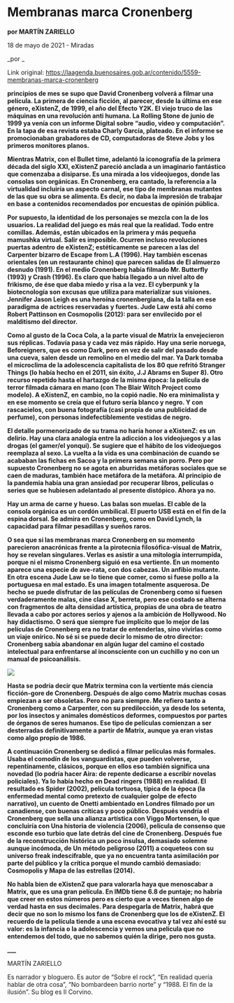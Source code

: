 # Membranas marca Cronenberg

**por MARTÍN ZARIELLO**

18 de mayo de 2021 - Miradas

_por _

Link original: https://laagenda.buenosaires.gob.ar/contenido/5559-membranas-marca-cronenberg



**principios de mes se supo que David Cronenberg volverá a filmar una película. La primera de ciencia ficción, al parecer, desde la última en ese género, eXistenZ, de 1999, el año del Efecto Y2K. El viejo truco de las máquinas en una revolución anti humana. La Rolling Stone de junio de 1999 ya venía con un informe Digital sobre “audio, video y computación”. En la tapa de esa revista estaba Charly García, plateado. En el informe se promocionaban grabadores de CD, computadoras de Steve Jobs y los primeros monitores planos.**




**Mientras Matrix, con el Bullet time, adelantó la iconografía de la primera década del siglo XXI, eXistenZ pareció anclada a un imaginario fantástico que comenzaba a disiparse. Es una mirada a los videojuegos, donde las consolas son orgánicas. En Cronenberg, era cantado, la referencia a la virtualidad incluiría un aspecto carnal, ese tipo de membranas mutantes de las que su obra se alimenta. Es decir, no daba la impresión de trabajar en base a contenidos recomendados por encuestas de opinión pública.**




**Por supuesto, la identidad de los personajes se mezcla con la de los usuarios. La realidad del juego es más real que la realidad. Todo entre comillas. Además, están ubicados en la primera y más pequeña mamushka virtual. Salir es imposible. Ocurren incluso revoluciones puertas adentro de eXistenZ; estéticamente se parecen a las del Carpenter bizarro de Escape from L.A (1996). Hay también escenas orientales (en un restaurante chino) que parecen salidas de El almuerzo desnudo (1991). En el medio Cronenberg había filmado Mr. Butterfly (1993) y Crash (1996). Es claro que había llegado a un nivel alto de frikismo, de ése que daba miedo y risa a la vez. El cyberpunk y la biotecnología son excusas que utiliza para materializar sus visiones. Jennifer Jason Leigh es una heroína cronenbergiana, da la talla en ese paradigma de actrices reservadas y fuertes. Jude Law está ahí como Robert Pattinson en Cosmopolis (2012): para ser envilecido por el malditismo del director.**




**Como al gusto de la Coca Cola, a la parte visual de Matrix la envejecieron sus réplicas. Todavía pasa y cada vez más rápido. Hay una serie noruega, Beforeigners, que es como Dark, pero en vez de salir del pasado desde una cueva, salen desde un remolino en el medio del mar. Ya Dark tomaba el microclima de la adolescencia capitalista de los 80 que refritó Stranger Things (lo había hecho en el 2011, sin éxito, J.J Abrams en Super 8). Otro recurso repetido hasta el hartazgo de la misma época: la película de terror filmada cámara en mano (con The Blair Witch Project como modelo). A eXistenZ, en cambio, no la copió nadie. No era minimalista y en ese momento se creía que el futuro sería blanco y negro. Y con rascacielos, con buena fotografía (casi propia de una publicidad de perfume), con personas indefectiblemente vestidas de negro.**




**El detalle pormenorizado de su trama no haría honor a eXistenZ: es un delirio. Hay una clara analogía entre la adicción a los videojuegos y a las drogas (el gamer/el yonqui). Se sugiere que el hábito de los videojuegos reemplaza al sexo. La vuelta a la vida es una combinación de cuando se acababan las fichas en Sacoa y la primera semana sin porro. Pero por supuesto Cronenberg no se agota en aburridas metáforas sociales que se caen de maduras, también hace metáfora de la metáfora. Al principio de la pandemia había una gran ansiedad por recuperar libros, películas o series que se hubiesen adelantado al presente distópico. Ahora ya no.**




**Hay un arma de carne y hueso. Las balas son muelas. El cable de la consola orgánica es un cordón umbilical. El puerto USB está en el fin de la espina dorsal. Se admira en Cronenberg, como en David Lynch, la capacidad para filmar pesadillas y sueños raros.**




**O sea que si las membranas marca Cronenberg en su momento parecieron anacrónicas frente a la pirotecnia filosófica-visual de Matrix, hoy se revelan singulares. Verlas es asistir a una mitología interrumpida, porque ni el mismo Cronenberg siguió en esa vertiente. En un momento aparece una especie de ave-rata, con dos cabezas. Un anfibio mutante. En otra escena Jude Law se lo tiene que comer, como si fuese pollo a la portuguesa en mal estado. Es una imagen totalmente asquerosa. De hecho se puede disfrutar de las películas de Cronenberg como si fuesen verdaderamente malas, cine clase X, berreta, pero ese costado se alterna con fragmentos de alta densidad artística, propias de una obra de teatro llevada a cabo por actores serios y ajenos a la ambición de Hollywood. No hay didactismo. O será que siempre fue implícito que lo mejor de las películas de Cronenberg era no tratar de entenderlas, sino vivirlas como un viaje onírico. No sé si se puede decir lo mismo de otro director: Cronenberg sabía abandonar en algún lugar del camino el costado intelectual para enfrentarse al inconsciente con un cuchillo y no con un manual de psicoanálisis.**




![](https://cdn.flowlikemusic.com/files/images/50282/2f033e6d-3d96-4c13-a40a-38ba5537bd9a.jpeg)




**Hasta se podría decir que Matrix termina con la vertiente más ciencia ficción-gore de Cronenberg. Después de algo como Matrix muchas cosas empiezan a ser obsoletas. Pero no para siempre. Me refiero tanto a Cronenberg como a Carpenter, con su predilección, ya desde los setenta, por los insectos y animales domésticos deformes, compuestos por partes de órganos de seres humanos. Ese tipo de películas comienzan a ser desterradas definitivamente a partir de Matrix, aunque ya eran vistas como algo propio de 1986.**




**A continuación Cronenberg se dedicó a filmar películas más formales. Usaba el comodín de los vanguardistas, que pueden volverse, repentinamente, clásicos, porque en ellos eso también significa una novedad (lo podría hacer Aira: de repente dedicarse a escribir novelas policiales). Ya lo había hecho en Dead ringers (1988) en realidad. El resultado es Spider (2002), película tortuosa, típica de la época (la enfermedad mental como pretexto de cualquier golpe de efecto narrativo), un cuento de Onetti ambientado en Londres filmado por un canadiense, con buenas críticas y poco público. Después vendría el Cronenberg que sella una alianza artística con Viggo Mortensen, lo que concluiría con Una historia de violencia (2006), película de consenso que esconde eso turbio que late detrás del cine de Cronenberg. Después fue de la reconstrucción histórica un poco insulsa, demasiado solemne aunque incómoda, de Un método peligroso (2011) a coqueteos con su universo freak indescifrable, que ya no encuentra tanta asimilación por parte del público y la crítica porque el mundo cambió demasiado: Cosmopolis y Mapa de las estrellas (2014).**




**No habla bien de eXistenZ que para valorarla haya que menoscabar a Matrix, que es una gran película. En IMDb tiene 6.8 de puntaje; no habría que creer en estos números pero es cierto que a veces tienen algo de verdad hasta en sus decimales. Para despegarla de Matrix, habrá que decir que no son lo mismo los fans de Cronenberg que los de eXistenZ. El recuerdo de la película tiende a una escena evocativa y tal vez ahí esté su valor: es la infancia o la adolescencia y vemos una película que no entendemos del todo, que no sabemos quién la dirige, pero nos gusta.**




**\_\_\_**




MARTÍN ZARIELLO




Es narrador y bloguero. Es autor de “Sobre el rock”, “En realidad quería hablar de otra cosa”, “No bombardeen barrio norte” y “1988. El fin de la ilusión”. Su blog es Il Corvino.



